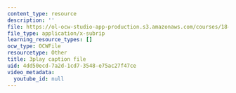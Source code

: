 ```yaml
---
content_type: resource
description: ''
file: https://ol-ocw-studio-app-production.s3.amazonaws.com/courses/18-06sc-linear-algebra-fall-2011/4dd50ecd7a2d1cd73548e75ac27f47ce_FzncDO1eSNI.srt
file_type: application/x-subrip
learning_resource_types: []
ocw_type: OCWFile
resourcetype: Other
title: 3play caption file
uid: 4dd50ecd-7a2d-1cd7-3548-e75ac27f47ce
video_metadata:
  youtube_id: null
---
```

